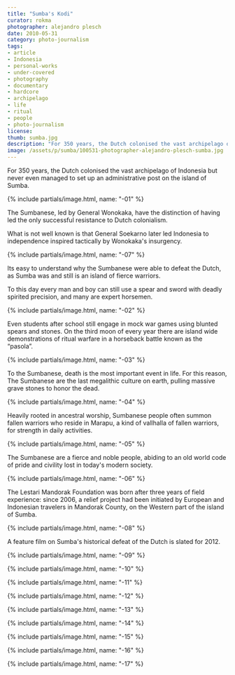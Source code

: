 ```yaml
---
title: "Sumba's Kodi"
curator: rokma
photographer: alejandro plesch
date: 2010-05-31
category: photo-journalism
tags:
- article
- Indonesia
- personal-works
- under-covered
- photography
- documentary
- hardcore
- archipelago
- life
- ritual
- people
- photo-journalism
license:
thumb: sumba.jpg
description: "For 350 years, the Dutch colonised the vast archipelago of Indonesia but never even managed to set up an administrative post on the island of Sumba."
image: /assets/p/sumba/100531-photographer-alejandro-plesch-sumba.jpg
---
```

For 350 years, the Dutch colonised the vast archipelago of Indonesia but never even managed to set up an administrative post on the island of Sumba.

{% include partials/image.html, name: "-01" %}

The Sumbanese, led by General Wonokaka, have the distinction of having led the only successful resistance to Dutch colonialism.

What is not well known is that General Soekarno later led Indonesia to independence inspired tactically by Wonokaka's insurgency.

{% include partials/image.html, name: "-07" %}

Its easy to understand why the Sumbanese were able to defeat the Dutch, as Sumba was and still is an island of fierce warriors.

To this day every man and boy can still use a spear and sword with deadly spirited precision, and many are expert horsemen.

{% include partials/image.html, name: "-02" %}

Even students after school still engage in mock war games using blunted spears and stones. On the third moon of every year there are island wide demonstrations of ritual warfare in a horseback battle known as the &ldquo;pasola&rdquo;.

{% include partials/image.html, name: "-03" %}

To the Sumbanese, death is the most important event in life.  For this reason, The Sumbanese are the last megalithic culture on earth, pulling massive grave stones to honor the dead.

{% include partials/image.html, name: "-04" %}

Heavily rooted in ancestral worship, Sumbanese people often summon fallen warriors who reside in Marapu, a kind of vallhalla of fallen warriors, for strength in daily activities.

{% include partials/image.html, name: "-05" %}

The Sumbanese are a fierce and noble people, abiding to an old world code of pride and civility lost in today's modern society.

{% include partials/image.html, name: "-06" %}

The Lestari Mandorak Foundation was born after three years of field experience: since 2006, a relief project had been initiated by European and Indonesian travelers in Mandorak County, on the Western part of the island of Sumba.


{% include partials/image.html, name: "-08" %}

A feature film on Sumba's historical defeat of the Dutch is slated for 2012.

{% include partials/image.html, name: "-09" %}

{% include partials/image.html, name: "-10" %}

{% include partials/image.html, name: "-11" %}

{% include partials/image.html, name: "-12" %}

{% include partials/image.html, name: "-13" %}

{% include partials/image.html, name: "-14" %}

{% include partials/image.html, name: "-15" %}

{% include partials/image.html, name: "-16" %}

{% include partials/image.html, name: "-17" %}
